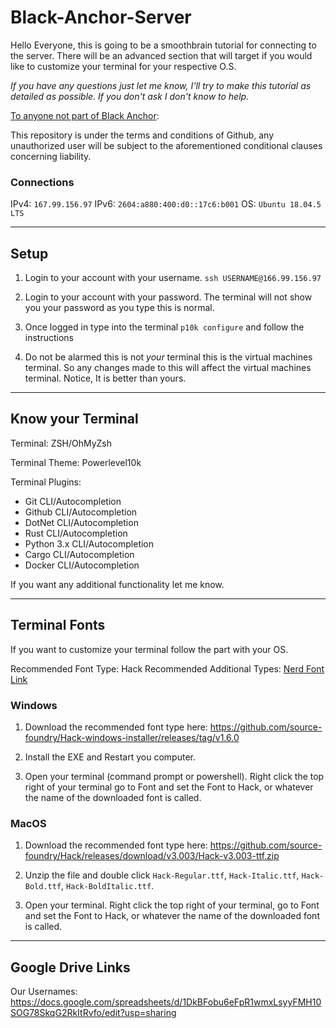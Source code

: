 # Black-Anchor-Server

Hello Everyone, this is going to be a smoothbrain tutorial for connecting to the server. There will be an advanced section that will target if you would like to customize your terminal for your respective O.S.

*If you have any questions just let me know, I'll try to make this tutorial as detailed as possible. If you don't ask I don't know to help.*

<ins>To anyone not part of Black Anchor</ins>:

This repository is under the terms and conditions of Github, any unauthorized user will be subject to the aforementioned conditional clauses concerning liability.

### Connections
IPv4: `167.99.156.97`
IPv6: `2604:a880:400:d0::17c6:b001`
OS: `Ubuntu 18.04.5 LTS`

------

## Setup
 1. Login to your account with your username. `ssh USERNAME@166.99.156.97`

 2. Login to your account with your password. The terminal will not show you your password as you type this is normal.
 
 3. Once logged in type into the terminal `p10k configure` and follow the instructions
 
 4. Do not be alarmed this is not *your* terminal this is the virtual machines terminal. So any changes made to this will affect the virtual machines terminal. Notice, It is better than yours.

-----

## Know your Terminal

Terminal: ZSH/OhMyZsh

Terminal Theme: Powerlevel10k

Terminal Plugins:
 - Git CLI/Autocompletion
 - Github CLI/Autocompletion
 - DotNet CLI/Autocompletion
 - Rust CLI/Autocompletion
 - Python 3.x CLI/Autocompletion
 - Cargo CLI/Autocompletion
 - Docker CLI/Autocompletion

If you want any additional functionality let me know.

-----

## Terminal Fonts

If you want to customize your terminal follow the part with your OS. 

Recommended Font Type: Hack
Recommended Additional Types: [Nerd Font Link](https://github.com/ryanoasis/nerd-fonts#font-installation)

### Windows
1. Download the recommended font type here: https://github.com/source-foundry/Hack-windows-installer/releases/tag/v1.6.0

2. Install the EXE and Restart you computer.

3. Open your terminal (command prompt or powershell). Right click the top right of your terminal go to Font and set the Font to Hack, or whatever the name of the downloaded font is called.

### MacOS
1. Download the recommended font type here: https://github.com/source-foundry/Hack/releases/download/v3.003/Hack-v3.003-ttf.zip

2. Unzip the file and double click `Hack-Regular.ttf`, `Hack-Italic.ttf`, `Hack-Bold.ttf`, `Hack-BoldItalic.ttf`.

3. Open your terminal. Right click the top right of your terminal, go to Font and set the Font to Hack, or whatever the name of the downloaded font is called.

-----

## Google Drive Links

Our Usernames: https://docs.google.com/spreadsheets/d/1DkBFobu6eFpR1wmxLsyyFMH10SOG78SkqG2RkItRvfo/edit?usp=sharing
